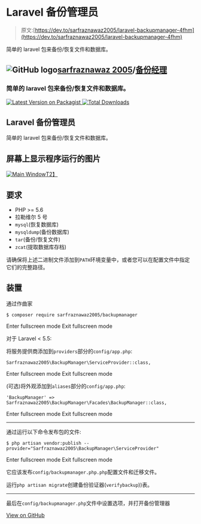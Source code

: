 # Laravel 备份管理员

> 原文:[https://dev.to/sarfraznawaz2005/laravel-backupmanager-4fhm](https://dev.to/sarfraznawaz2005/laravel-backupmanager-4fhm)

简单的 laravel 包来备份/恢复文件和数据库。

## ![GitHub logo](../Images/292a238c61c5611a7f4d07a21d9e8e0a.png)[sarfraznawaz 2005](https://github.com/sarfraznawaz2005)/[备份经理](https://github.com/sarfraznawaz2005/backupmanager)

### 简单的 laravel 包来备份/恢复文件和数据库。

<article class="markdown-body entry-content container-lg" itemprop="text">

[![Latest Version on Packagist](../Images/e6327a1b93f86a38dab83054cea7e9b9.png) ](https://packagist.org/packages/sarfraznawaz2005/backupmanager) [ ![Total Downloads](../Images/81ea39c37edb8ee03834493a44bd31ec.png)](https://packagist.org/packages/sarfraznawaz2005/backupmanager)

# Laravel 备份管理员

简单的 laravel 包来备份/恢复文件和数据库。

## 屏幕上显示程序运行的图片

[![Main Window](../Images/a1fae3e868cd35191c501ab8a683f516.png)T2】](https://github.com/sarfraznawaz2005/backupmanager/blob/master/screen.gif?raw=true)

## 要求

*   PHP >= 5.6
*   拉勒维尔 5 号
*   `mysql`(恢复数据库)
*   `mysqldump`(备份数据库)
*   `tar`(备份/恢复文件)
*   `zcat`(提取数据库存档)

请确保将上述二进制文件添加到`PATH`环境变量中，或者您可以在配置文件中指定它们的完整路径。

## 装置

通过作曲家

```
$ composer require sarfraznawaz2005/backupmanager
```

Enter fullscreen mode Exit fullscreen mode

对于 Laravel < 5.5:

将服务提供商添加到`providers`部分的`config/app.php`:

```
Sarfraznawaz2005\BackupManager\ServiceProvider::class,
```

Enter fullscreen mode Exit fullscreen mode

(可选)将外观添加到`aliases`部分的`config/app.php`:

```
'BackupManager' => Sarfraznawaz2005\BackupManager\Facades\BackupManager::class,
```

Enter fullscreen mode Exit fullscreen mode

* * *

通过运行以下命令发布包的文件:

```
$ php artisan vendor:publish --provider="Sarfraznawaz2005\BackupManager\ServiceProvider"
```

Enter fullscreen mode Exit fullscreen mode

它应该发布`config/backupmanager.php.php`配置文件和迁移文件。

运行`php artisan migrate`创建备份验证器(`verifybackup`))表。

* * *

最后在`config/backupmanager.php`文件中设置选项，并打开备份管理器

</article>

[View on GitHub](https://github.com/sarfraznawaz2005/backupmanager)